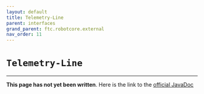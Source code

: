```yaml
---
layout: default
title: Telemetry-Line
parent: interfaces
grand_parent: ftc.robotcore.external
nav_order: 11
---
```

# `Telemetry-Line`
---
**This page has not yet been written**. Here is the link to the [official JavaDoc](https://ftctechnh.github.io/ftc_app/doc/javadoc/org/firstinspires/ftc/robotcore/external/Telemetry.Line.html)
        